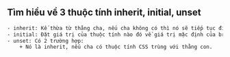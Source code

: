 ## Tìm hiều về 3 thuộc tính inherit, initial, unset
```sh
- inherit: Kế thừa từ thằng cha, nếu cha không có thì nó sẽ tiếp tục đi ra bên ngoài.
- initial: Đặt giá trị của thuộc tính nào đó về giá trị mặc định của browser.
- unset: Có 2 trường hợp:
    + Nó là inherit, nếu cha có thuộc tính CSS trùng với thằng con.
```